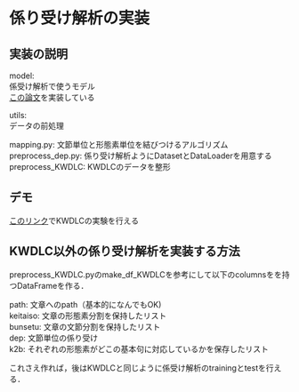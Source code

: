 # 係り受け解析の実装
## 実装の説明
model:   
係受け解析で使うモデル  
[この論文](https://www.anlp.jp/proceedings/annual_meeting/2019/pdf_dir/F2-4.pdf)を実装している  

utils:  
データの前処理  

mapping.py: 文節単位と形態素単位を結びつけるアルゴリズム  
preprocess_dep.py: 係り受け解析ようにDatasetとDataLoaderを用意する  
preprocess_KWDLC: KWDLCのデータを整形  

## デモ
[このリンク](https://colab.research.google.com/drive/1xeRZncvw1I-1LfeH_9rqTM6wnSw7Sy2O?usp=sharing)でKWDLCの実験を行える

## KWDLC以外の係り受け解析を実装する方法
preprocess_KWDLC.pyのmake_df_KWDLCを参考にして以下のcolumnsをを持つDataFrameを作る．  

path: 文章へのpath（基本的になんでもOK)  
keitaiso: 文章の形態素分割を保持したリスト  
bunsetu: 文章の文節分割を保持したリスト  
dep: 文節単位の係り受け  
k2b: それぞれの形態素がどこの基本句に対応しているかを保存したリスト  

これさえ作れば，後はKWDLCと同じように係受け解析のtrainingとtestを行える．
